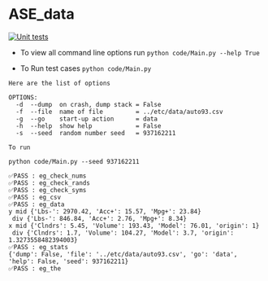 # ASE_data
[![Unit tests](https://github.com/Nikhil1912/ASE_data/actions/workflows/unit-tests.yml/badge.svg)](https://github.com/Nikhil1912/ASE_data/actions/workflows/unit-tests.yml)



- To view all command line options run 
    ```python code/Main.py --help True ```

- To Run test cases 
    ```python code/Main.py```


```
Here are the list of options

OPTIONS:
  -d  --dump  on crash, dump stack = False
  -f  --file  name of file         = ../etc/data/auto93.csv
  -g  --go    start-up action      = data
  -h  --help  show help            = False
  -s  --seed  random number seed   = 937162211

To run

python code/Main.py --seed 937162211

```

```
✅PASS : eg_check_nums
✅PASS : eg_check_rands
✅PASS : eg_check_syms
✅PASS : eg_csv
✅PASS : eg_data
y mid {'Lbs-': 2970.42, 'Acc+': 15.57, 'Mpg+': 23.84}
 div {'Lbs-': 846.84, 'Acc+': 2.76, 'Mpg+': 8.34}
x mid {'Clndrs': 5.45, 'Volume': 193.43, 'Model': 76.01, 'origin': 1}
 div {'Clndrs': 1.7, 'Volume': 104.27, 'Model': 3.7, 'origin': 1.3273558482394003}
✅PASS : eg_stats
{'dump': False, 'file': '../etc/data/auto93.csv', 'go': 'data', 'help': False, 'seed': 937162211}
✅PASS : eg_the
```
